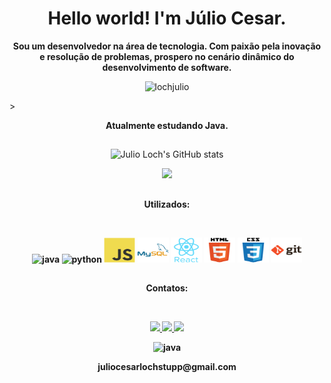 <h1 align="center">Hello world! I'm Júlio Cesar.</h1>

<p align="center"><strong>Sou um desenvolvedor na área de tecnologia. Com paixão pela inovação e resolução de problemas, prospero no cenário dinâmico do desenvolvimento de software.</strong></p>


<div align="center">
  
  ![lochjulio](https://user-images.githubusercontent.com/74038190/219925470-37670a3b-c3e2-4af7-b468-673c6dd99d16.png)
  
</div>>

<p align="center"><strong>Atualmente estudando Java.</strong></p>

##

<div align="center">
  
  ![Julio Loch's GitHub stats](https://github-readme-stats.vercel.app/api?username=lochjulio&show_icons=true&theme=tokyonight)
  
</div>

<div align="center">
  <img src="https://github-readme-stats.vercel.app/api/top-langs/?username=lochjulio&layout=compact&theme=tokyonight" />
</div>

##

<div align="center">
  <strong>Utilizados:<strong></p>
</div>

<p>&nbsp;</p>
    
<div align="center">
<p>
  <img  alt="java" height="40" width="50" src="https://cdn.jsdelivr.net/gh/devicons/devicon/icons/java/java-original.svg">
  <img alt="python" height="40" width="40" src="https://cdn.jsdelivr.net/gh/walkxcode/dashboard-icons/png/python.png">
  <img alt="js" height="40" width="50" src="https://raw.githubusercontent.com/devicons/devicon/master/icons/javascript/javascript-original.svg">  
  <img alt="mysql" height="40" width="50" src="https://raw.githubusercontent.com/devicons/devicon/master/icons/mysql/mysql-original-wordmark.svg">
  <img alt="react" height="40" width="50" src="https://raw.githubusercontent.com/devicons/devicon/master/icons/react/react-original-wordmark.svg">
  <img alt="html" height="40" width="50" src="https://raw.githubusercontent.com/devicons/devicon/master/icons/html5/html5-original-wordmark.svg">
  <img alt="css" height="40" width="50" src="https://raw.githubusercontent.com/devicons/devicon/master/icons/css3/css3-original-wordmark.svg">
  <img alt="git" height="40" width="50" src="https://raw.githubusercontent.com/devicons/devicon/master/icons/git/git-original-wordmark.svg">
</p>
</div>

##

<p align="center"><strong>Contatos:</strong></p>

<p>&nbsp;</p>

<p align="center">
  <a href="https://wa.me/47992471653">
    <img src="https://img.shields.io/badge/WhatsApp-25D366?style=for-the-badge&logo=whatsapp&logoColor=white" />
  </a>
  <a href="https://www.instagram.com/loch_julio/">
    <img src="https://img.shields.io/badge/Instagram-E4405F?style=for-the-badge&logo=instagram&logoColor=white" />
  </a>
  <a href="https://www.linkedin.com/in/https://www.linkedin.com/in/julio-loch-b20b40305/?trk=opento_sprofile_details">
    <img src="https://img.shields.io/badge/LinkedIn-0077B5?style=for-the-badge&logo=linkedin&logoColor=white" />
  </a>
  <p align="center"><img  alt="java" height="15" width="18" src="https://cdn.jsdelivr.net/gh/walkxcode/dashboard-icons/png/gmail.png">
  <p align="center">
  juliocesarlochstupp@gmail.com
</p>

